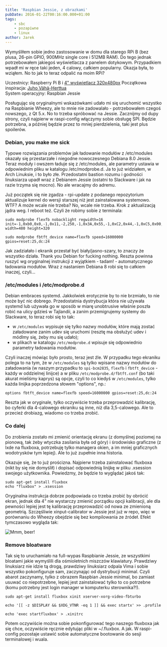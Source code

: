 ```yaml
---
title: 'Raspbian Jessie, z obrazkami'
pubDate: 2016-01-22T00:16:00.000+01:00
tags:
    - sbc
    - pozapiwne
    - linux
author: Jarek
---
```


Wymyśliłem sobie jedno zastosowanie w domu dla starego RPi B (bez plusa, 26-pin GPIO, 900MHz single core i 512MB RAM). Do tego jednak potrzebowałem jakiegoś wyświetlacza z panelem dotykowym. Przypadkiem wpadł mi w ręce taki jeden, 4 calowy, całkiem popularny. Okazja była, to wziąłem. No to jak to teraz odpalić na moim RPi?

Uczestnicy: Raspberry Pi B i [4" wyświetlacz 320x480px](http://www.waveshare.com/product/mini-pc/raspberry-pi/expansions/4inch-rpi-lcd-a.htm)
Początkowa inspiracja: [Juho Vähä-Herttua](http://futurice.com/blog/id-like-to-have-some-lcd-on-my-pi)  
System operacyjny: Raspbian Jessie

Posługując się oryginalnymi wskazówkami udało mi się uruchomić wszystko na Raspbianie Wheezy, ale to mnie nie zadowalało - potrzebowałem czegoś nowszego, z Qt 5.x. No to trzeba spróbować na Jessie. Zacznijmy od dupy strony, czyli najpierw w raspi-config włączymy sobie obsługę SPI. Będzie potrzebna, a później będzie przez to mniej pierdzielenia, taki jest plus spoilerów.

### Debian, you make me sick

Typowe rozwiązania problemów jak ładowanie modułów z /etc/modules okazały się przestarzałe i niegodne nowoczesnego Debiana 8.0 Jessie. Teraz moduły i owszem ładuje się z /etc/modules, ale parametry ustawia w odpowiednim pliku w katalogu /etc/modprobe.d. Ja to już widziałem, w Arch Linuksie, i to było złe. Przedostatni bastion rozumu i godności linuksiarza upadł wraz z Debianem Jessie (ostatni to Slackware i jak na razie trzyma się mocno). No ale wracajmy do adremu.

Już początek się nie zgadza - rpi-update z podanego repozytorium aktualizuje kernel do wersji starszej niż jest zainstalowana systemowo. WTF? A może wcale nie trzeba? No, wcale nie trzeba. Krok z aktualizacją jądra weg. I reboot też. Czyli że robimy sobie z terminala:

```shell
sudo modprobe flexfb nobacklight regwidth=16 init=-1,0xb0,0x0,-1,0x11,-2,250,-1,0x3A,0x55,-1,0xC2,0x44,-1,0xC5,0x00,0x00,0x00,0x00,-1,0xE0,0x0F,0x1F,0x1C,0x0C,0x0F,0x08,0x48,0x98,0x37,0x0A,0x13,0x04,0x11,0x0D,0x00,-1,0xE1,0x0F,0x32,0x2E,0x0B,0x0D,0x05,0x47,0x75,0x37,0x06,0x10,0x03,0x24,0x20,0x00,-1,0xE2,0x0F,0x32,0x2E,0x0B,0x0D,0x05,0x47,0x75,0x37,0x06,0x10,0x03,0x24,0x20,0x00,-1,0x36,0x28,-1,0x11,-1,0x29,-3 width=480 height=320

sudo modprobe fbtft_device name=flexfb speed=16000000 gpios=reset:25,dc:24
```

Jak zadziałało i ekranik przestał być biały/jasno-szary, to znaczy że wszystko działa. Thank you Debian for fucking nothing. Reszta powinna ruszyć wg oryginalnej instrukcji z wyjątkiem - tadam! - automatycznego ładowania modułów. Wraz z nastaniem Debiana 8 robi się to całkiem inaczej, czyli...

### /etc/modules i /etc/modprobe.d

Debian embraces systemd. Jakkolwiek erotycznie by to nie brzmiało, to nie może być nic dobrego. Przedostatnia dystrybucja która nie używała systemd lub używała go w sposób w miarę unobtrusive właśnie poszła robić na ulicy gdzieś w Tajlandii, a zanim przemigrujemy systemy do Slackware, to teraz robi się to tak:

-   w `/etc/modules` wypisuje się tylko nazwy modułów, które mają zostać załadowane zanim udev się uruchomi (resztę ma obsłużyć udev i módlmy się, żeby mu się udało);
-   w plikach w katalogu `/etc/modprobe.d` wpisuje się odpowiednio parametry ładowania modułów.

Czyli inaczej mówiąc było prosto, teraz jest źle. W przypadku tego ekraniku polega to na tym, że w `/etc/modules` są tylko wpisane nazwy modułów do załadowania (w naszym przypadku to `spi-bcm2835`, `flexfb` i `fbtft_device` - każdy w oddzielnej linijce) a w pliku `/etc/modprobe.d/fbtft.conf` (bo taki akurat mieliśmy kaprys) są opcje, czyli to co kiedyś w `/etc/modules`, tylko każda linijka poprzedzona słowem "options", np.:

```text
options fbtft_device name=flexfb speed=16000000 gpios=reset:25,dc:24
```

Reszta jak w oryginale, tylko oczywiście trzeba przeprowadzić kalibrację, bo cyferki dla 4-calowego ekraniku są inne, niż dla 3,5-calowego. Ale to przecież drobiazg, wiadomo co trzeba zrobić.

### Co dalej

Do zrobienia zostało mi zmienić orientację ekranu (z domyślnej poziomej na pionową, tak żeby wtyczka zasilania była od góry) i środowisko graficzne (z lxde na fluxboxa, potrzebuję tylko managera okien, a im mniej graficznych wodotrysków tym lepiej). Ale to już zupełnie inna historia.

Okazuje się, że to już prościzna. Najpierw trzeba zainstalować fluxboxa (nikt by się nie domyślił) i dopisać odpowiednią linijkę w pliku .xsession swojego użytkownika. Powiedzmy, że będzie to wyglądać jakoś tak:

```shell
sudo apt-get install fluxbox
echo "fluxbox" > .xsession
```

Oryginalna instrukcja dobrze podpowiada co trzeba zrobić by obrócić ekran, jednak dla 4" nie wystarczy zmienić porządku opcji kalibracji, ale dla pewności lepiej jest tę kalibrację przeprowadzić od nowa ze zmienioną geometrią. Szczęśliwie xinput-calibrator w Jessie jest już w repo, więc w porównaniu do Wheezy obejdzie się bez kompilowania ze źródeł. Efekt tymczasowo wygląda tak:

![Mmm, beer!](http://4.bp.blogspot.com/-JHudjiPmjuE/VqOp8r9PivI/AAAAAAAAEgc/qBlsLLmDeLY/s800/upload_-1)

### Remove bloatware

Tak się to uruchamiało na full-wypas Raspbianie Jessie, ze wszystkimi bloatami jakie wymyślili dla ośmioletnich miszczów klawiatury. Prawdziwy linuksiarz nie idzie tą drogą, prawdziwy linuksiarz odpala Vima i sobie wszystko pokonfiguruje sam, zaczynając od dystrybucji minimal. Czyli abarot zaczynamy, tylko z obrazem Raspbian Jessie minimal, bo zamiast usuwać co niepotrzebne, lepiej jest zainstalować tylko to co potrzebne (komu potrzebny jest login manager w komputerku sterownika?!).

```shell
sudo apt-get install fluxbox xinit xserver-xorg-video-fbturbo

echo '[[ -z $DISPLAY && $XDG_VTNR -eq 1 ]] && exec startx' >> .profile

echo 'exec startfluxbox' > .xinitrc
```

Potem oczywiście można sobie pokonfigurować tego naszego fluxboxa jak się chce, oczywiście ręcznie edytując pliki w ~/.fluxbox. A jak. W raspi-config pozostaje ustawić sobie automatyczne bootowanie do sesji terminalowej i wuala.
